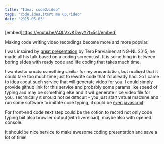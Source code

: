 ```yaml
---
title: "Idea: code2video"
tags: "code,idea,start me up,video"
date: "2015-05-03"
---
```


[embed]https://youtu.be/AQLVxvKDwyY?t=5s[/embed]

Making code writing video recordings become more and more popular.

I was inspired by [great presentation](https://www.youtube.com/watch?v=saA4rUSBSUk) by Tero Parviainen at NG-NL 2015, he made all his talk based on a coding screencast. It is something in between boring slides with ready code and life coding that takes much time.

I wanted to create something similar for my presentation, but realised that it could take too much time just to rewrite code that I'd already had. So I came to idea about such service that will generate video for you. I could simply provide github link for this service and probably some params like speed of typing and may be something else and it will generate nice video file for you. Technically it should not be difficult - you just start virtual machine and run some software to imitate code typing, it could be [even javascript](https://gabinaureche.com/TheaterJS/).

For front-end code next step could be the option to record not only code typing but also browser output(with livereload), maybe also with opened console.

It should be nice service to make awesome coding presentation and save a lot of time!
